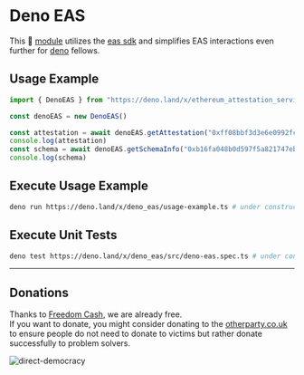# Deno EAS 

This 🦕 [module](https://deno.land/x/ethereum_attestation_service) utilizes the [eas sdk](https://github.com/ethereum-attestation-service/eas-sdk) and simplifies EAS interactions even further for [deno](https://deno.land) fellows. 
  
## Usage Example
```ts
import { DenoEAS } from "https://deno.land/x/ethereum_attestation_service/mod.ts"

const denoEAS = new DenoEAS()

const attestation = await denoEAS.getAttestation("0xff08bbf3d3e6e0992fc70ab9b9370416be59e87897c3d42b20549901d2cccc3e")
console.log(attestation)
const schema = await denoEAS.getSchemaInfo("0xb16fa048b0d597f5a821747eba64efa4762ee5143e9a80600d0005386edfc995")
console.log(schema)

```

## Execute Usage Example 
```sh
deno run https://deno.land/x/deno_eas/usage-example.ts # under construction
```

## Execute Unit Tests
```sh
deno test https://deno.land/x/deno_eas/src/deno-eas.spec.ts # under construction
```

---
  
## Donations
Thanks to [Freedom Cash](https://FreedomCash.org), we are already free.  
If you want to donate, you might consider donating to the [otherparty.co.uk](https://www.otherparty.co.uk/donate-crypto-the-other-party) to ensure people do not need to donate to victims but rather donate successfully to problem solvers.   
  
![direct-democracy](https://github.com/michael-spengler/sleep/assets/145258627/fe97b7da-62b4-4cf6-9be0-7b03b2f3095a)
